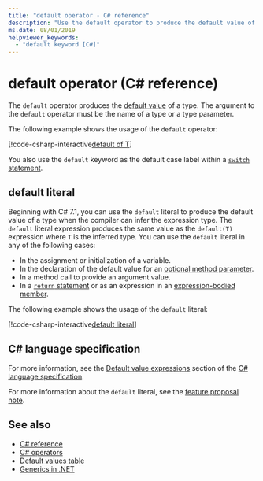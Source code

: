 ```yaml
---
title: "default operator - C# reference"
description: "Use the default operator to produce the default value of a type"
ms.date: 08/01/2019
helpviewer_keywords: 
  - "default keyword [C#]"
---
```

# default operator (C# reference)

The `default` operator produces the [default value](../keywords/default-values-table.md) of a type. The argument to the `default` operator must be the name of a type or a type parameter.

The following example shows the usage of the `default` operator:

[!code-csharp-interactive[default of T](~/samples/csharp/language-reference/operators/DefaultOperator.cs#WithOperand)]

You also use the `default` keyword as the default case label within a [`switch` statement](../keywords/switch.md).

## default literal

Beginning with C# 7.1, you can use the `default` literal to produce the default value of a type when the compiler can infer the expression type. The `default` literal expression produces the same value as the `default(T)` expression where `T` is the inferred type. You can use the `default` literal in any of the following cases:

- In the assignment or initialization of a variable.
- In the declaration of the default value for an [optional method parameter](../../methods.md#optional-parameters-and-arguments).
- In a method call to provide an argument value.
- In a [`return` statement](../keywords/return.md) or as an expression in an [expression-bodied member](../../programming-guide/statements-expressions-operators/expression-bodied-members.md).

The following example shows the usage of the `default` literal:

[!code-csharp-interactive[default literal](~/samples/csharp/language-reference/operators/DefaultOperator.cs#DefaultLiteral)]

## C# language specification

For more information, see the [Default value expressions](~/_csharplang/spec/expressions.md#default-value-expressions) section of the [C# language specification](~/_csharplang/spec/introduction.md).

For more information about the `default` literal, see the [feature proposal note](~/_csharplang/proposals/csharp-7.1/target-typed-default.md).

## See also

- [C# reference](../index.md)
- [C# operators](index.md)
- [Default values table](../keywords/default-values-table.md)
- [Generics in .NET](../../../standard/generics/index.md)

